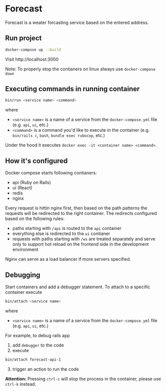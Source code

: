 # Forecast

Forecast is a weater forcasting service based on the entered address.

## Run project

```bash
docker-compose up --build
```

Visit http://localhost:3000

Note: To properly stop the contianers on linux always use `docker-compose down`

## Executing commands in running container

```bash
bin/run <service name> <command>
```

where
- `<service name>` is a name of a service from the `docker-compose.yml` file (e.g. `api`, `ui`, etc.)
- `<command>` is a command you'd like to execute in the container (e.g. `bin/rails c`, `bash`, `bundle exec rubocop`, etc.)

Under the hood it executes `docker exec -it <container name> <command>`.

## How it's configured

Docker compose starts following contianers:

- api (Ruby on Rails)
- ui (React)
- redis
- nginx

Every request is hittin nginx first, then based on the path patterns the requests will be redirected to the right container. The redirects configured based on the following rules:

- paths starting with `/api` is routed to the `api` container
- everything else is redirected to the `ui` contianer
- requests with paths starting with `/ws` are treated separately and serve only to support hot reload on the frontend side in the development environment

Nginx can serve as a load balancer if more servers specified.

## Debugging

Start containers and add a debugger statement.
To attach to a specific container execute

```bash
bin/attach <service name>
```

where
- `<service name>` is a name of a service from the `docker-compose.yml` file (e.g. `api`, `ui`, etc.)

For example, to debug rails app
1. add `debugger` to the code
2. execute

```bash
bin/attach forecast-api-1
```

3. trigger an action to run the code

**Attention:** Pressing `ctrl-c` will stop the process in the container, please use `ctrl-k` instead.

